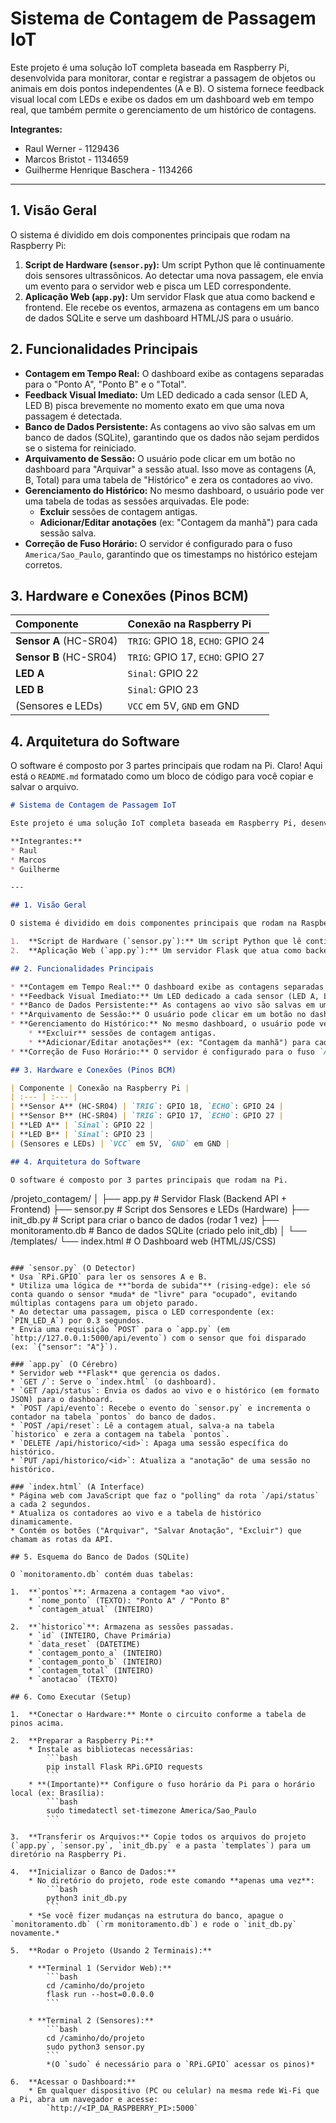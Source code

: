 # Sistema de Contagem de Passagem IoT

Este projeto é uma solução IoT completa baseada em Raspberry Pi, desenvolvida para monitorar, contar e registrar a passagem de objetos ou animais em dois pontos independentes (A e B). O sistema fornece feedback visual local com LEDs e exibe os dados em um dashboard web em tempo real, que também permite o gerenciamento de um histórico de contagens.

**Integrantes:**
* Raul Werner - 1129436
* Marcos Bristot - 1134659
* Guilherme Henrique Baschera - 1134266

---

## 1. Visão Geral

O sistema é dividido em dois componentes principais que rodam na Raspberry Pi:

1.  **Script de Hardware (`sensor.py`):** Um script Python que lê continuamente dois sensores ultrassônicos. Ao detectar uma nova passagem, ele envia um evento para o servidor web e pisca um LED correspondente.
2.  **Aplicação Web (`app.py`):** Um servidor Flask que atua como backend e frontend. Ele recebe os eventos, armazena as contagens em um banco de dados SQLite e serve um dashboard HTML/JS para o usuário.

## 2. Funcionalidades Principais

* **Contagem em Tempo Real:** O dashboard exibe as contagens separadas para o "Ponto A", "Ponto B" e o "Total".
* **Feedback Visual Imediato:** Um LED dedicado a cada sensor (LED A, LED B) pisca brevemente no momento exato em que uma nova passagem é detectada.
* **Banco de Dados Persistente:** As contagens ao vivo são salvas em um banco de dados (SQLite), garantindo que os dados não sejam perdidos se o sistema for reiniciado.
* **Arquivamento de Sessão:** O usuário pode clicar em um botão no dashboard para "Arquivar" a sessão atual. Isso move as contagens (A, B, Total) para uma tabela de "Histórico" e zera os contadores ao vivo.
* **Gerenciamento do Histórico:** No mesmo dashboard, o usuário pode ver uma tabela de todas as sessões arquivadas. Ele pode:
    * **Excluir** sessões de contagem antigas.
    * **Adicionar/Editar anotações** (ex: "Contagem da manhã") para cada sessão salva.
* **Correção de Fuso Horário:** O servidor é configurado para o fuso `America/Sao_Paulo`, garantindo que os timestamps no histórico estejam corretos.

## 3. Hardware e Conexões (Pinos BCM)

| Componente | Conexão na Raspberry Pi |
| :--- | :--- |
| **Sensor A** (HC-SR04) | `TRIG`: GPIO 18, `ECHO`: GPIO 24 |
| **Sensor B** (HC-SR04) | `TRIG`: GPIO 17, `ECHO`: GPIO 27 |
| **LED A** | `Sinal`: GPIO 22 |
| **LED B** | `Sinal`: GPIO 23 |
| (Sensores e LEDs) | `VCC` em 5V, `GND` em GND |

## 4. Arquitetura do Software

O software é composto por 3 partes principais que rodam na Pi.
Claro\! Aqui está o `README.md` formatado como um bloco de código para você copiar e salvar o arquivo.

```markdown
# Sistema de Contagem de Passagem IoT

Este projeto é uma solução IoT completa baseada em Raspberry Pi, desenvolvida para monitorar, contar e registrar a passagem de objetos ou animais em dois pontos independentes (A e B). O sistema fornece feedback visual local com LEDs e exibe os dados em um dashboard web em tempo real, que também permite o gerenciamento de um histórico de contagens.

**Integrantes:**
* Raul
* Marcos
* Guilherme

---

## 1. Visão Geral

O sistema é dividido em dois componentes principais que rodam na Raspberry Pi:

1.  **Script de Hardware (`sensor.py`):** Um script Python que lê continuamente dois sensores ultrassônicos. Ao detectar uma nova passagem, ele envia um evento para o servidor web e pisca um LED correspondente.
2.  **Aplicação Web (`app.py`):** Um servidor Flask que atua como backend e frontend. Ele recebe os eventos, armazena as contagens em um banco de dados SQLite e serve um dashboard HTML/JS para o usuário.

## 2. Funcionalidades Principais

* **Contagem em Tempo Real:** O dashboard exibe as contagens separadas para o "Ponto A", "Ponto B" e o "Total".
* **Feedback Visual Imediato:** Um LED dedicado a cada sensor (LED A, LED B) pisca brevemente no momento exato em que uma nova passagem é detectada.
* **Banco de Dados Persistente:** As contagens ao vivo são salvas em um banco de dados (SQLite), garantindo que os dados não sejam perdidos se o sistema for reiniciado.
* **Arquivamento de Sessão:** O usuário pode clicar em um botão no dashboard para "Arquivar" a sessão atual. Isso move as contagens (A, B, Total) para uma tabela de "Histórico" e zera os contadores ao vivo.
* **Gerenciamento do Histórico:** No mesmo dashboard, o usuário pode ver uma tabela de todas as sessões arquivadas. Ele pode:
    * **Excluir** sessões de contagem antigas.
    * **Adicionar/Editar anotações** (ex: "Contagem da manhã") para cada sessão salva.
* **Correção de Fuso Horário:** O servidor é configurado para o fuso `America/Sao_Paulo`, garantindo que os timestamps no histórico estejam corretos.

## 3. Hardware e Conexões (Pinos BCM)

| Componente | Conexão na Raspberry Pi |
| :--- | :--- |
| **Sensor A** (HC-SR04) | `TRIG`: GPIO 18, `ECHO`: GPIO 24 |
| **Sensor B** (HC-SR04) | `TRIG`: GPIO 17, `ECHO`: GPIO 27 |
| **LED A** | `Sinal`: GPIO 22 |
| **LED B** | `Sinal`: GPIO 23 |
| (Sensores e LEDs) | `VCC` em 5V, `GND` em GND |

## 4. Arquitetura do Software

O software é composto por 3 partes principais que rodam na Pi.

```

/projeto\_contagem/
│
├── app.py              \# Servidor Flask (Backend API + Frontend)
├── sensor.py           \# Script dos Sensores e LEDs (Hardware)
├── init\_db.py          \# Script para criar o banco de dados (rodar 1 vez)
├── monitoramento.db    \# Banco de dados SQLite (criado pelo init\_db)
│
└── /templates/
└── index.html      \# O Dashboard web (HTML/JS/CSS)

````

### `sensor.py` (O Detector)
* Usa `RPi.GPIO` para ler os sensores A e B.
* Utiliza uma lógica de **"borda de subida"** (rising-edge): ele só conta quando o sensor *muda* de "livre" para "ocupado", evitando múltiplas contagens para um objeto parado.
* Ao detectar uma passagem, pisca o LED correspondente (ex: `PIN_LED_A`) por 0.3 segundos.
* Envia uma requisição `POST` para o `app.py` (em `http://127.0.0.1:5000/api/evento`) com o sensor que foi disparado (ex: `{"sensor": "A"}`).

### `app.py` (O Cérebro)
* Servidor web **Flask** que gerencia os dados.
* `GET /`: Serve o `index.html` (o dashboard).
* `GET /api/status`: Envia os dados ao vivo e o histórico (em formato JSON) para o dashboard.
* `POST /api/evento`: Recebe o evento do `sensor.py` e incrementa o contador na tabela `pontos` do banco de dados.
* `POST /api/reset`: Lê a contagem atual, salva-a na tabela `historico` e zera a contagem na tabela `pontos`.
* `DELETE /api/historico/<id>`: Apaga uma sessão específica do histórico.
* `PUT /api/historico/<id>`: Atualiza a "anotação" de uma sessão no histórico.

### `index.html` (A Interface)
* Página web com JavaScript que faz o "polling" da rota `/api/status` a cada 2 segundos.
* Atualiza os contadores ao vivo e a tabela de histórico dinamicamente.
* Contém os botões ("Arquivar", "Salvar Anotação", "Excluir") que chamam as rotas da API.

## 5. Esquema do Banco de Dados (SQLite)

O `monitoramento.db` contém duas tabelas:

1.  **`pontos`**: Armazena a contagem *ao vivo*.
    * `nome_ponto` (TEXTO): "Ponto A" / "Ponto B"
    * `contagem_atual` (INTEIRO)

2.  **`historico`**: Armazena as sessões passadas.
    * `id` (INTEIRO, Chave Primária)
    * `data_reset` (DATETIME)
    * `contagem_ponto_a` (INTEIRO)
    * `contagem_ponto_b` (INTEIRO)
    * `contagem_total` (INTEIRO)
    * `anotacao` (TEXTO)

## 6. Como Executar (Setup)

1.  **Conectar o Hardware:** Monte o circuito conforme a tabela de pinos acima.

2.  **Preparar a Raspberry Pi:**
    * Instale as bibliotecas necessárias:
        ```bash
        pip install Flask RPi.GPIO requests
        ```
    * **(Importante)** Configure o fuso horário da Pi para o horário local (ex: Brasília):
        ```bash
        sudo timedatectl set-timezone America/Sao_Paulo
        ```

3.  **Transferir os Arquivos:** Copie todos os arquivos do projeto (`app.py`, `sensor.py`, `init_db.py` e a pasta `templates`) para um diretório na Raspberry Pi.

4.  **Inicializar o Banco de Dados:**
    * No diretório do projeto, rode este comando **apenas uma vez**:
        ```bash
        python3 init_db.py
        ```
    * *Se você fizer mudanças na estrutura do banco, apague o `monitoramento.db` (`rm monitoramento.db`) e rode o `init_db.py` novamente.*

5.  **Rodar o Projeto (Usando 2 Terminais):**

    * **Terminal 1 (Servidor Web):**
        ```bash
        cd /caminho/do/projeto
        flask run --host=0.0.0.0
        ```

    * **Terminal 2 (Sensores):**
        ```bash
        cd /caminho/do/projeto
        sudo python3 sensor.py
        ```
        *(O `sudo` é necessário para o `RPi.GPIO` acessar os pinos)*

6.  **Acessar o Dashboard:**
    * Em qualquer dispositivo (PC ou celular) na mesma rede Wi-Fi que a Pi, abra um navegador e acesse:
        `http://<IP_DA_RASPBERRY_PI>:5000`
````